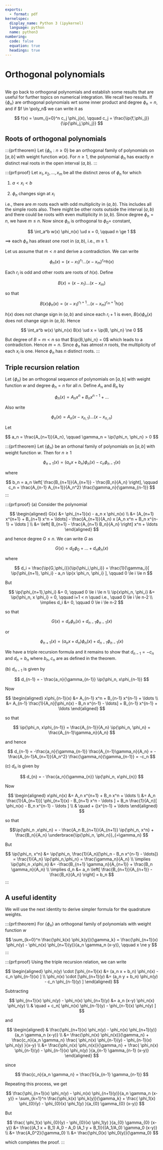 ```yaml
---
exports:
  - format: pdf
kernelspec:
  display_name: Python 3 (ipykernel)
  language: python
  name: python3
numbering:
  code: false
  equation: true
  headings: true
---
```


# Orthogonal polynomials

```{include} math.md
```

We go back to orthogonal polynomials and establish some results that are useful for further topics on numerical integration. We recall two results. If $\{\phi_n\}$ are orthogonal polynomials wrt some inner product and degree $\phi_n = n$, and if $f \in \poly_n$ we can write it as

$$
f(x) = \sum_{j=0}^n c_j \phi_j(x), \qquad c_j = \frac{\ip{f,\phi_j}}{\ip{\phi_j,\phi_j}}
$$

## Roots of orthogonal polynomials

:::{prf:theorem}
Let $\{ \phi_n : n \ge 0\}$ be an orthogonal family of polynomials on $[a,b]$ with weight function $w(x)$. For $n \ge 1$, the polynomial $\phi_n$ has exactly $n$ distinct real roots in the open interval $(a,b)$.
:::

:::{prf:proof}
Let $x_1, x_2, \ldots, x_m$ be all the distinct zeros of $\phi_n$ for which

1.  $a < x_i < b$

2.  $\phi_n$ changes sign at $x_i$

i.e., there are $m$ roots each with odd multiplicity in $(a,b)$. This includes all the simple roots also. There might be other roots outside the interval $(a,b)$ and there could be roots with even multiplicity in $(a,b)$. Since degree $\phi_n = n$, we have $m \le n$. Now since $\phi_n$ is orthogonal to $\phi_0 =$ constant,

$$
\int_a^b w(x) \phi_n(x) \ud x = 0, \qquad n \ge 1
$$ 

$\implies$ each $\phi_n$ has atleast one root in $(a,b)$, i.e., $m \ge 1$.

Let us assume that $m < n$ and derive a contradiction. We can write

$$
\phi_n(x) = (x-x_1)^{r_1} \ldots (x-x_m)^{r_m} h(x)
$$ 

Each $r_i$ is odd and other roots are roots of $h(x)$. Define

$$
B(x) = (x-x_1) \ldots (x-x_m)
$$ 

so that

$$
B(x) \phi_n(x) = (x-x_1)^{r_1+1} \ldots (x-x_m)^{r_m+1} h(x)
$$ 

$h(x)$ does not change sign in $(a,b)$ and since each $r_i+1$ is even, $B(x)\phi_n(x)$ does not change sign in $(a,b)$. Hence

$$
\int_a^b w(x) \phi_n(x) B(x) \ud x = \ip{B, \phi_n} \ne 0
$$ 

But degree of $B = m < n$ so that $\ip{B,\phi_n} = 0$ which leads to a contradiction. Hence $m=n$. Since $\phi_n$ has atmost $n$ roots, the multiplicity of each $x_i$ is one. Hence $\phi_n$ has $n$ distinct roots.
:::

## Triple recursion relation

Let $\{ \phi_n \}$ be an orthogonal sequence of polynomials on $[a,b]$ with weight function $w$ and degree $\phi_n = n$ for all $n$. Define $A_n$ and $B_n$ by 

$$
\phi_n(x) = A_n x^n + B_n x^{n-1} + \ldots
$$ 

Also write 

$$
\phi_n(x) = A_n (x- x_{n,1}) \ldots (x-x_{n,n})
$$ 

Let

$$
a_n = \frac{A_{n+1}}{A_n}, \qquad \gamma_n = \ip{\phi_n, \phi_n} > 0
$$

:::{prf:theorem}
Let $\{ \phi_n \}$ be an orthonal family of polynomials on $[a,b]$ with weight function $w$. Then for $n \ge 1$

$$
\phi_{n+1}(x) = (a_n x + b_n) \phi_n(x) - c_n \phi_{n-1}(x)
$$ 

where

$$
b_n = a_n \left[ \frac{B_{n+1}}{A_{n+1}} - \frac{B_n}{A_n} \right], \qquad c_n = \frac{A_{n-1} A_{n+1}}{A_n^2} \frac{\gamma_n}{\gamma_{n-1}}
$$
:::

:::{prf:proof}
(a) Consider the polynomial 

$$
\begin{aligned}
G(x) 
&= \phi_{n+1}(x) - a_n x \phi_n(x) \\
&= [A_{n+1} x^{n+1} + B_{n+1} x^n + \ldots] - \frac{A_{n+1}}{A_n} x [A_n x^n + B_n x^{n-1} + \ldots ] \\
&= \left[ B_{n+1} - \frac{A_{n+1} B_n}{A_n} \right] x^n + \ldots
\end{aligned}
$$ 

and hence degree $G \le n$. We can write $G$ as

$$
G(x) = d_0 \phi_0 + \ldots + d_n \phi_n(x)
$$ 

where

$$
d_i = \frac{\ip{G,\phi_i}}{\ip{\phi_i,\phi_i}} = \frac{1}{\gamma_i}[ \ip{\phi_{n+1}, \phi_i} - a_n \ip{x \phi_n, \phi_i} ], \qquad 0 \le i \le n
$$

But

$$
\ip{\phi_{n+1},\phi_i} &= 0, \qquad 0 \le i \le n \\
\ip{x\phi_n, \phi_i} &= \ip{\phi_n, x \phi_i} = 0, \qquad i+1 < n \quad i.e., \quad 0 \le i \le n-2 \\
\implies d_i &= 0, \qquad 0 \le i \le n-2
$$ 

so that

$$
G(x) = d_n \phi_n(x) + d_{n-1} \phi_{n-1}(x)
$$ 

or

$$
\phi_{n+1}(x) = (a_n x + d_n) \phi_n(x) + d_{n-1} \phi_{n-1}(x)
$$ 

We have a triple recursion formula and it remains to show that $d_{n-1} = -c_n$ and $d_n = b_n$ where $b_n, c_n$ are as defined in the theorem.

(b) $d_{n-1}$ is given by

$$
d_{n-1} = - \frac{a_n}{\gamma_{n-1}} \ip{\phi_n, x\phi_{n-1}}
$$ 

Now

$$
\begin{aligned}
x\phi_{n-1}(x) 
&= A_{n-1} x^n + B_{n-1} x^{n-1} + \ldots \\
&= A_{n-1} \frac{1}{A_n}[\phi_n(x) - B_n x^{n-1} - \ldots] + B_{n-1} x^{n-1} + \ldots
\end{aligned}
$$ 

so that

$$
\ip{\phi_n, x\phi_{n-1}} = \frac{A_{n-1}}{A_n} \ip{\phi_n, \phi_n} = \frac{A_{n-1}\gamma_n}{A_n}
$$

and hence

$$
d_{n-1} = -\frac{a_n}{\gamma_{n-1}} \frac{A_{n-1}\gamma_n}{A_n} = -\frac{A_{n-1}A_{n+1}}{A_n^2} \frac{\gamma_n}{\gamma_{n-1}} = -c_n
$$

(c) $d_n$ is given by

$$
d_{n} = - \frac{a_n}{\gamma_{n}} \ip{\phi_n, x\phi_{n}}
$$ 

Now

$$
\begin{aligned}
x\phi_n(x) 
&=  A_n x^{n+1} + B_n x^n + \ldots \\
&= A_n \frac{1}{A_{n+1}}[ \phi_{n+1}(x) - B_{n+1} x^n - \ldots ] + B_n \frac{1}{A_n}[ \phi_n(x) - B_n x^{n-1} - \ldots ] \\
& \quad + ()x^{n-1} + \ldots
\end{aligned}
$$ 

so that

$$\ip{\phi_n ,x\phi_n} = - \frac{A_n B_{n+1}}{A_{n+1}} \ip{\phi_n, x^n} + \frac{B_n}{A_n} \underbrace{\ip{\phi_n, \phi_n}}_{=\gamma_n}
$$

But

$$
\ip{\phi_n, x^n} &= \ip{\phi_n, \frac{1}{A_n}[\phi_n - B_n x^{n-1} - \ldots]} = \frac{1}{A_n} \ip{\phi_n,\phi_n} = \frac{\gamma_n}{A_n} \\
\implies \ip{\phi_n ,x\phi_n} &= -\frac{B_{n+1} \gamma_n}{A_{n+1}} + \frac{B_n \gamma_n}{A_n} \\
\implies d_n &= a_n \left[ \frac{B_{n+1}}{A_{n+1}} - \frac{B_n}{A_n} \right] = b_n
$$
:::

## A useful identity

We will use the next identity to derive simpler formula for the quadrature weights.

:::{prf:theorem}
For $\{ \phi_n \}$ an orthogonal family of polynomials with weight
function $w$

$$
\sum_{k=0}^n \frac{\phi_k(x) \phi_k(y)}{\gamma_k} = \frac{\phi_{n+1}(x) \phi_n(y) - \phi_n(x) \phi_{n+1}(y)}{a_n \gamma_n (x-y)}, \qquad x \ne y
$$
:::

:::{prf:proof}
Using the triple recursion relation, we can write

$$
\begin{aligned}
\phi_n(y) \cdot [\phi_{n+1}(x) &= (a_n x + b_n) \phi_n(x) - c_n \phi_{n-1}(x) ] \\
\phi_n(x) \cdot [\phi_{n+1}(y) &= (a_n y + b_n) \phi_n(y) - c_n \phi_{n-1}(y) ]
\end{aligned}
$$ 

Subtracting

$$
\phi_{n+1}(x) \phi_n(y) - \phi_n(x) \phi_{n+1}(y) &= a_n (x-y) \phi_n(x) \phi_n(y) \\
& \quad + c_n[ \phi_n(x) \phi_{n-1}(y) - \phi_{n-1}(x) \phi_n(y) ]
$$

and

$$
\begin{aligned}
& \frac{\phi_{n+1}(x) \phi_n(y) - \phi_n(x) \phi_{n+1}(y)}{a_n \gamma_n (x-y)} \\
&= \frac{\phi_n(x) \phi_n(x)}{\gamma_n} + \frac{c_n}{a_n \gamma_n} \frac{ \phi_n(x) \phi_{n-1}(y) - \phi_{n-1}(x) \phi_n(y)  }{x-y} \\
&= \frac{\phi_n(x) \phi_n(x)}{\gamma_n} + \frac{ \phi_n(x) \phi_{n-1}(y) - \phi_{n-1}(x) \phi_n(y)  }{a_{n-1} \gamma_{n-1} (x-y)}
\end{aligned}
$$ 

since

$$
\frac{c_n}{a_n \gamma_n} = \frac{1}{a_{n-1} \gamma_{n-1}}
$$ 

Repeating this process, we get

$$
\frac{\phi_{n+1}(x) \phi_n(y) - \phi_n(x) \phi_{n+1}(y)}{a_n \gamma_n (x-y)} = \sum_{k=1}^n \frac{\phi_k(x) \phi_k(y)}{\gamma_k} + \frac{ \phi_1(x) \phi_{0}(y) - \phi_{0}(x) \phi_1(y)  }{a_{0} \gamma_{0} (x-y)}
$$

But

$$
\frac{ \phi_1(x) \phi_{0}(y) - \phi_{0}(x) \phi_1(y)  }{a_{0} \gamma_{0} (x-y)} 
&= \frac{(A_1 x + B_1) A_0 - A_0 (A_1 y + B_1)}{(A_1/A_0) \gamma_0 (x-y)} \\
&= \frac{A_0^2}{\gamma_0} \\
&= \frac{\phi_0(x) \phi_0(y)}{\gamma_0}
$$

which completes the proof.
:::
